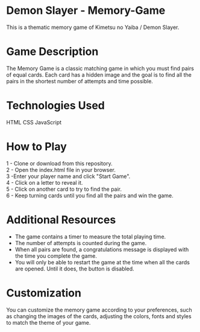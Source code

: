 # Demon Slayer - Memory-Game
This is a thematic memory game of Kimetsu no Yaiba / Demon Slayer.

# Game Description
The Memory Game is a classic matching game in which you must find pairs of equal cards. Each card has a hidden image and the goal is to find all the pairs in the shortest number of attempts and time possible.

# Technologies Used
HTML
CSS
JavaScript

# How to Play
1 - Clone or download from this repository.<br>
2 - Open the index.html file in your browser.<br>
3 -Enter your player name and click "Start Game".<br>
4 - Click on a letter to reveal it.<br>
5 - Click on another card to try to find the pair.<br>
6 - Keep turning cards until you find all the pairs and win the game.<br>

# Additional Resources
* The game contains a timer to measure the total playing time.
* The number of attempts is counted during the game.
* When all pairs are found, a congratulations message is displayed with the time you complete the game.
* You will only be able to restart the game at the time when all the cards are opened. Until it does, the button is disabled.

# Customization
You can customize the memory game according to your preferences, such as changing the images of the cards, adjusting the colors, fonts and styles to match the theme of your game.




